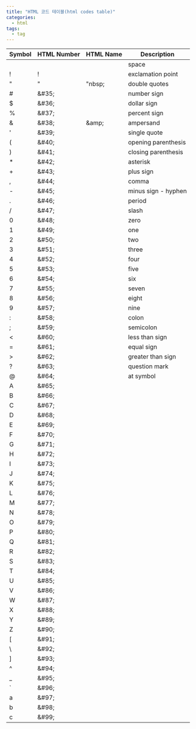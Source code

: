 ```yaml
---
title: "HTML 코드 테이블(html codes table)"
categories:
  - html
tags:
  - tag
---
```


Symbol|HTML Number|HTML Name|Description
---|---|---|---
&#32;|&#32;||space
&#33;|&#33;||exclamation point
&#34;|&#34;|&quot;nbsp;|double quotes
&#35;|\&#35;||number sign
&#36;|\&#36;||dollar sign
&#37;|\&#37;||percent sign
&#38;|\&#38;|\&amp;|ampersand
&#39;|\&#39;||single quote
&#40;|\&#40;||opening parenthesis
&#41;|\&#41;||closing parenthesis
&#42;|\&#42;||asterisk
&#43;|\&#43;||plus sign
&#44;|\&#44;||comma
&#45;|\&#45;||minus sign - hyphen
&#46;|\&#46;||period
&#47;|\&#47;||slash
&#48;|\&#48;||zero
&#49;|\&#49;||one
&#50;|\&#50;||two
&#51;|\&#51;||three
&#52;|\&#52;||four
&#53;|\&#53;||five
&#54;|\&#54;||six
&#55;|\&#55;||seven
&#56;|\&#56;||eight
&#57;|\&#57;||nine
&#58;|\&#58;||colon
&#59;|\&#59;||semicolon
&#60;|\&#60;||less than sign
&#61;|\&#61;||equal sign
&#62;|\&#62;||greater than sign
&#63;|\&#63;||question mark
&#64;|\&#64;||at symbol
&#65;|\&#65;||
&#66;|\&#66;||
&#67;|\&#67;||
&#68;|\&#68;||
&#69;|\&#69;||
&#70;|\&#70;||
&#71;|\&#71;||
&#72;|\&#72;||
&#73;|\&#73;||
&#74;|\&#74;||
&#75;|\&#75;||
&#76;|\&#76;||
&#77;|\&#77;||
&#78;|\&#78;||
&#79;|\&#79;||
&#80;|\&#80;||
&#81;|\&#81;||
&#82;|\&#82;||
&#83;|\&#83;||
&#84;|\&#84;||
&#85;|\&#85;||
&#86;|\&#86;||
&#87;|\&#87;||
&#88;|\&#88;||
&#89;|\&#89;||
&#90;|\&#90;||
&#91;|\&#91;||
&#92;|\&#92;||
&#93;|\&#93;||
&#94;|\&#94;||
&#95;|\&#95;||
&#96;|\&#96;||
&#97;|\&#97;||
&#98;|\&#98;||
&#99;|\&#99;||
